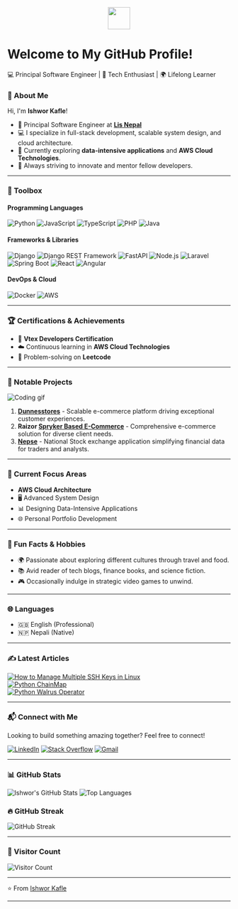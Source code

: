 <p align="center">
  <img src="https://media.giphy.com/media/hvRJCLFzcasrR4ia7z/giphy.gif" width="50" />
</p>
<p align="center">
  <h1 align="left">Welcome to My GitHub Profile!</h1>
  <p align="left">💻 Principal Software Engineer | 🚀 Tech Enthusiast | 🌍 Lifelong Learner</p>
</p>

### 🚀 About Me  

Hi, I'm **Ishwor Kafle**!  
- 🔭 Principal Software Engineer at **[Lis Nepal](https://lisnepal.com.np/)**  
- 💻 I specialize in full-stack development, scalable system design, and cloud architecture.  
- 🌱 Currently exploring **data-intensive applications** and **AWS Cloud Technologies**.  
- 🎯 Always striving to innovate and mentor fellow developers.  

---

### 🧰 Toolbox  

#### Programming Languages  
<p align="left">
  <img src="https://img.shields.io/badge/-Python-3776AB?style=for-the-badge&logo=python&logoColor=white" alt="Python" />
  <img src="https://img.shields.io/badge/-JavaScript-F7DF1E?style=for-the-badge&logo=javascript&logoColor=black" alt="JavaScript" />
  <img src="https://img.shields.io/badge/-TypeScript-007ACC?style=for-the-badge&logo=typescript&logoColor=white" alt="TypeScript" />
  <img src="https://img.shields.io/badge/-PHP-777BB4?style=for-the-badge&logo=php&logoColor=white" alt="PHP" />
  <img src="https://img.shields.io/badge/-Java-ED8B00?style=for-the-badge&logo=java&logoColor=white" alt="Java" />
</p>

#### Frameworks & Libraries  
<p align="left">
  <img src="https://img.shields.io/badge/-Django-092E20?style=for-the-badge&logo=django&logoColor=white" alt="Django" />
  <img src="https://img.shields.io/badge/-Django%20REST%20Framework-ff1709?style=for-the-badge&logo=django&logoColor=white" alt="Django REST Framework" />
  <img src="https://img.shields.io/badge/-FastAPI-009688?style=for-the-badge&logo=fastapi&logoColor=white" alt="FastAPI" />
  <img src="https://img.shields.io/badge/-Node.js-43853D?style=for-the-badge&logo=node.js&logoColor=white" alt="Node.js" />
  <img src="https://img.shields.io/badge/-Laravel-FF2D20?style=for-the-badge&logo=laravel&logoColor=white" alt="Laravel" />
  <img src="https://img.shields.io/badge/-Spring_Boot-6DB33F?style=for-the-badge&logo=spring-boot&logoColor=white" alt="Spring Boot" />
  <img src="https://img.shields.io/badge/-React-61DAFB?style=for-the-badge&logo=react&logoColor=black" alt="React" />
  <img src="https://img.shields.io/badge/-Angular-DD0031?style=for-the-badge&logo=angular&logoColor=white" alt="Angular" />
</p>

#### DevOps & Cloud  
<p align="left">
  <img src="https://img.shields.io/badge/-Docker-2CA5E0?style=for-the-badge&logo=docker&logoColor=white" alt="Docker" />
  <img src="https://img.shields.io/badge/-AWS-232F3E?style=for-the-badge&logo=amazon-aws&logoColor=white" alt="AWS" />
</p>

---

### 🏆 Certifications & Achievements  
- 🏅 **Vtex Developers Certification**  
- ☁️ Continuous learning in **AWS Cloud Technologies**  
- 🧩 Problem-solving on **Leetcode**  

---

### 🚧 Notable Projects 

![Coding gif](https://media.giphy.com/media/Y4ak9Ki2GZCbJxAnJD/giphy.gif)  

1. **[Dunnesstores](https://dunnesstores.com)** - Scalable e-commerce platform driving exceptional customer experiences.  
2. **Raizor [Spryker Based E-Commerce](https://spryker.com/)** - Comprehensive e-commerce solution for diverse client needs.  
3. **[Nepse](https://www.nepalstock.com.np/)** - National Stock exchange application simplifying financial data for traders and analysts.  

---

### 🌱 Current Focus Areas  
- **AWS Cloud Architecture**  
- 🖥️ Advanced System Design  
- 📊 Designing Data-Intensive Applications  
- 🌐 Personal Portfolio Development  

---

### 🌟 Fun Facts & Hobbies
- 🌍 Passionate about exploring different cultures through travel and food.  
- 📚 Avid reader of tech blogs, finance books, and science fiction.  
- 🎮 Occasionally indulge in strategic video games to unwind.  

---

### 🌐 Languages  
- 🇬🇧 English (Professional)  
- 🇳🇵 Nepali (Native)
  
---

### ✍️ Latest Articles  
<p align="left">
    <a href="https://ishwor.hashnode.dev/setting-up-multiple-ssh-keys-for-github-on-linux">
        <img src="https://img.shields.io/badge/🔑%20How%20to%20Manage%20Multiple%20SSH%20Keys%20in%20Linux-%23404d59?style=for-the-badge&logo=github&logoColor=white" alt="How to Manage Multiple SSH Keys in Linux" />
    </a>
    <br/>
    <a href="https://ishwor.hashnode.dev/chainmap">
        <img src="https://img.shields.io/badge/🔄%20Python%20ChainMap%20Explained-%233776AB?style=for-the-badge&logo=python&logoColor=white" alt="Python ChainMap" />
    </a>
  <br/>
  <a href="https://ishwor.hashnode.dev/python-walrus-operator">
        <img src="https://img.shields.io/badge/🦭%20The%20Walrus%20Operator%20(:=)%20in%20Python-%23306998?style=for-the-badge&logo=python&logoColor=white" alt="Python Walrus Operator" />
    </a>
</p>

---

### 📬 Connect with Me

Looking to build something amazing together? Feel free to connect!

<p align="left">
  <a href="https://www.linkedin.com/in/ishwor-kafle-7b66b710b/"><img src="https://img.shields.io/badge/LinkedIn-0077B5?style=for-the-badge&logo=linkedin&logoColor=white" alt="LinkedIn" /></a>
  <a href="https://stackoverflow.com/users/5735514/ishwor-kafley"><img src="https://img.shields.io/badge/Stack_Overflow-FE7A16?style=for-the-badge&logo=stack-overflow&logoColor=white" alt="Stack Overflow" /></a>
  <a href="mailto:ishworkafs@gmail.com"><img src="https://img.shields.io/badge/Gmail-D14836?style=for-the-badge&logo=gmail&logoColor=white" alt="Gmail" /></a>
</p>

---

### 📊 GitHub Stats
![Ishwor's GitHub Stats](https://github-readme-stats.vercel.app/api?username=IKafle&show_icons=true&theme=radical&count_private=true&hide_border=true)
![Top Languages](https://github-readme-stats.vercel.app/api/top-langs/?username=IKafle&layout=compact&theme=radical&hide_border=true)

### 🔥 GitHub Streak
![GitHub Streak](https://github-readme-streak-stats.herokuapp.com/?user=IKafle&theme=radical&hide_border=true)

---

### 👀 Visitor Count  
![Visitor Count](https://visitor-badge.laobi.icu/badge?page_id=IKafle.IKafle)  

---

⭐ From [Ishwor Kafle](https://github.com/IKafle)

---
